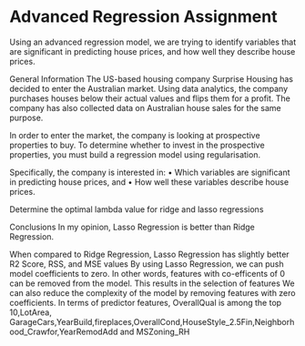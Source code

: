 # Advanced Regression Assignment 

Using an advanced regression model, we are trying to identify variables that are significant in predicting house prices, and how well they describe house prices.


General Information
The US-based housing company Surprise Housing has decided to enter the Australian market. Using data analytics, the company purchases houses below their actual values and flips them for a profit. The company has also collected data on Australian house sales for the same purpose. 

In order to enter the market, the company is looking at prospective properties to buy. To determine whether to invest in the prospective properties, you must build a regression model using regularisation.

Specifically, the company is interested in: • Which variables are significant in predicting house prices, and • How well these variables describe house prices.

Determine the optimal lambda value for ridge and lasso regressions


Conclusions
In my opinion, Lasso Regression is better than Ridge Regression.

When compared to Ridge Regression, Lasso Regression has slightly better R2 Score, RSS, and MSE values
By using Lasso Regression, we can push model coefficients to zero. In other words, features with co-efficents of 0 can be removed from the model. This results in the selection of features
We can also reduce the complexity of the model by removing features with zero coefficients.
In terms of predictor features, OverallQual is among the top 10,LotArea, GarageCars,YearBuild,fireplaces,OverallCond,HouseStyle_2.5Fin,Neighborhood_Crawfor,YearRemodAdd and MSZoning_RH
